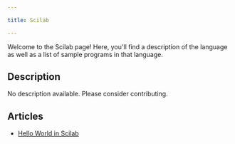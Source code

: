 ```yaml
---

title: Scilab

---
```


Welcome to the Scilab page! Here, you'll find a description of the language as well as a list of sample programs in that language.

## Description

No description available. Please consider contributing.

## Articles

- [Hello World in Scilab](https://sampleprograms.io/projects/hello-world/scilab)